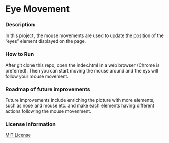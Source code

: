 # Eye Movement
### Description
In this project, the mouse movements are used to update the position of the “eyes” element displayed on the page.
### How to Run
After git clone this repo, open the index.html in a web browser (Chrome is preferred). Then you can start moving the mouse around and the eys will follow your mouse movement.
### Roadmap of future improvements
Future improvements include enriching the picture with more elements, such as nose and mouse etc. and make each elements having different actions following the mouse movenment.
### License information
[MIT License](./LICENSE)
